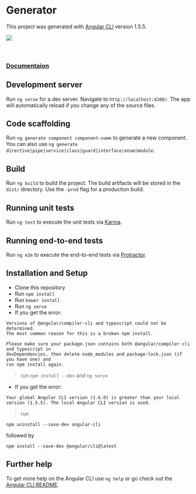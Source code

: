 # Generator

This project was generated with [Angular CLI](https://github.com/angular/angular-cli) version 1.5.5.

<img align="left" src="https://www.excitor.com/sites/default/files/Document-Icon-small_3.png" /><br><br><br>


### [Documentaion](https://github.com/ChalkDoc/generator/wiki)





## Development server

Run `ng serve` for a dev server. Navigate to `http://localhost:4200/`. The app will automatically reload if you change any of the source files.

## Code scaffolding

Run `ng generate component component-name` to generate a new component. You can also use `ng generate directive|pipe|service|class|guard|interface|enum|module`.

## Build

Run `ng build` to build the project. The build artifacts will be stored in the `dist/` directory. Use the `-prod` flag for a production build.

## Running unit tests

Run `ng test` to execute the unit tests via [Karma](https://karma-runner.github.io).

## Running end-to-end tests

Run `ng e2e` to execute the end-to-end tests via [Protractor](http://www.protractortest.org/).

## Installation and Setup
* Clone this repository
* Run `npm install`
* Run `bower install`
* Run `ng serve`
* If you get the error:

```
Versions of @angular/compiler-cli and typescript could not be determined.
The most common reason for this is a broken npm install.

Please make sure your package.json contains both @angular/compiler-cli and typescript in
devDependencies, then delete node_modules and package-lock.json (if you have one) and
run npm install again.
```

> run `npm install --dev` and `ng serve`

* If you get the error:
```
Your global Angular CLI version (1.6.0) is greater than your local
version (1.5.5). The local Angular CLI version is used.
```
> run
```
npm uninstall --save-dev angular-cli
```
followed by
```
npm install --save-dev @angular/cli@latest
```

## Further help

To get more help on the Angular CLI use `ng help` or go check out the [Angular CLI README](https://github.com/angular/angular-cli/blob/master/README.md).
